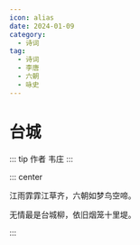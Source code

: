 ```yaml
---
icon: alias
date: 2024-01-09
category:
  - 诗词
tag:
  - 诗词
  - 李唐
  - 六朝
  - 咏史
---
```


# 台城

<!-- more -->

::: tip 作者
韦庄
:::



::: center

江雨霏霏江草齐，六朝如梦鸟空啼。

无情最是台城柳，依旧烟笼十里堤。

:::
